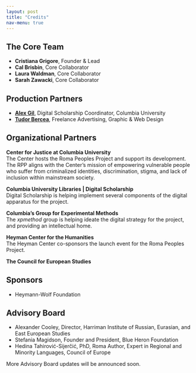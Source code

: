 ```yaml
---
layout: post
title: "Credits"
nav-menu: true
---
```


## The Core Team
- **Cristiana Grigore**, Founder & Lead
- **Cal Brisbin**, Core Collaborator
- **Laura Waldman**, Core Collaborator
- **Sarah Zawacki**, Core Collaborator

## Production Partners
- **[Alex Gil](http://www.elotroalex.com)**, Digital Scholarship Coordinator, Columbia University 
- **[Tudor Bercea](http://tudorbercea.com)**, Freelance Advertising, Graphic & Web Design

## Organizational Partners

**Center for Justice at Columbia University**   
The Center hosts the Roma Peoples Project and support its development. The RPP aligns with the Center’s mission of empowering vulnerable people who suffer from criminalized identities, discrimination, stigma, and lack of inclusion within mainstream society.

**Columbia University Libraries \| Digital Scholarship**   
Digital Scholarship is helping implement several components of the digital apparatus for the project.

**Columbia’s Group for Experimental Methods**   
The *xpmethod* group is helping ideate the digital strategy for the project, and providing an intellectual home. 

**Heyman Center for the Humanities**   
The Heyman Center co-sponsors the launch event for the Roma Peoples Project. 

**The Council for European Studies**

## Sponsors
- Heymann-Wolf Foundation

## Advisory Board

- Alexander Cooley, Director, Harriman Institute of Russian, Eurasian, and East European Studies
- Stefania Magidson, Founder and President, Blue Heron Foundation
- Hedina Tahirović-Sijerčić, PhD, Roma Author, Expert in Regional and Minority Languages, Council of Europe

More Advisory Board updates will be announced soon.
